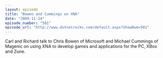 ```yaml
---
layout: episode
title: "Bowen and Cummings on XNA"
date: "2009-11-24"
episode_number: "501"
episode_url: "http://www.dotnetrocks.com/default.aspx?ShowNum=501"
---
```


Carl and Richard talk to Chris Bowen of Microsoft and Michael Cummings of Magenic on using XNA to develop games and applications for the PC, XBox and Zune.

